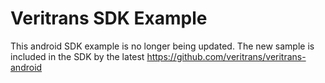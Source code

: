# Veritrans SDK Example

This android SDK example is no longer being updated. The new sample is included in the SDK by the latest https://github.com/veritrans/veritrans-android
